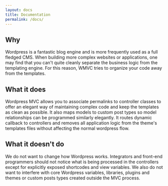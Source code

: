 ```yaml
---
layout: docs
title: Documentation
permalink: /docs/
---
```


## Why

Wordpress is a fantastic blog engine and is more frequently used as a full fledged CMS. When building more complex websites or applications, one may find that you can't quite cleanly separate the business logic from the templating engine. For this reason, WMVC tries to organize your code away from the templates.

## What it does

Wordpress MVC allows you to associate permalinks to controller classes to offer an elegant way of maintaining complex code and keep the templates as clean as possible. It also maps models to custom post types so model relationships can be programmed similarly elegantly. It routes dynamic callback to controllers and removes all application logic from the theme's templates files without affecting the normal wordpress flow.

## What it doesn't do

We do not want to change how Wordpress works. Integrators and front-end programmers should not notice what is being processed in the controllers except for explicitly exposed shortcodes and view variables. We also do not want to interfere with core Wordpress variables, libraries, plugins and themes or custom posts types created outside the MVC process.
